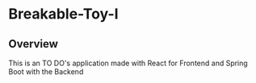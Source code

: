 # Breakable-Toy-I   
## Overview
This is an TO DO's application made with React for Frontend and Spring Boot with the Backend